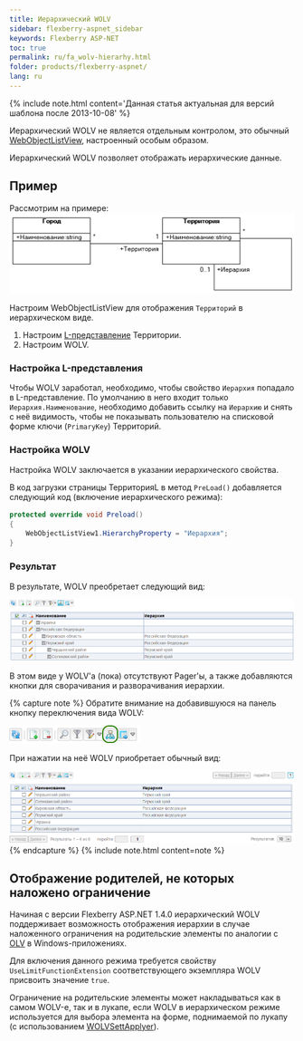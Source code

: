 ```yaml
---
title: Иерархический WOLV
sidebar: flexberry-aspnet_sidebar
keywords: Flexberry ASP-NET
toc: true
permalink: ru/fa_wolv-hierarhy.html
folder: products/flexberry-aspnet/
lang: ru
---
```


{% include note.html content='Данная статья актуальная для версий шаблона после 2013-10-08' %}

Иерархический WOLV не является отдельным контролом, это обычный [WebObjectListView](fa_web-object-list-view.html), настроенный особым образом.

Иерархический WOLV позволяет отображать иерархические данные.

## Пример

Рассмотрим на примере:
![](/images/pages/img/CaseberryWeb/wolv/WOLVHierarhyDiagramm.png)

Настроим WebObjectListView для отображения `Территорий` в иерархическом виде.

1. Настроим [L-представление](l-view.html) Территории.
2. Настроим WOLV.

### Настройка L-представления

Чтобы WOLV заработал, необходимо, чтобы свойство `Иерархия` попадало в L-представление. По умолчанию в него входит только `Иерархия.Наименование`, необходимо
добавить ссылку на `Иерархию` и снять с неё видимость, чтобы не показывать пользователю на списковой форме ключи (`PrimaryKey`) Территорий.

### Настройка WOLV

Настройка WOLV заключается в указании иерархического свойства.

В код загрузки страницы ТерриторияL в метод `PreLoad()` добавляется следующий код (включение иерархического режима):

```cs
protected override void Preload()
{
    WebObjectListView1.HierarchyProperty = "Иерархия";
}
```


### Результат

В результате, WOLV преобретает следующий вид:

![](/images/pages/img/CaseberryWeb/wolv/WOLVHierarhicalView.png)

В этом виде у WOLV'а (пока) отсутствуют Pager'ы, а также добавляются кнопки для сворачивания и разворачивания иерархии.

{% capture note %}
Обратите внимание на добавившуюся на панель кнопку переключения вида WOLV:

![](/images/pages/img/CaseberryWeb/wolv/WOLVHierarhicalPanel.png)

При нажатии на неё WOLV приобретает обычный вид:

![](/images/pages/img/CaseberryWeb/wolv/WOLVSimpleView.png)
{% endcapture %}
{% include note.html content=note %}

## Отображение родителей, не которых наложено ограничение

Начиная с версии Flexberry ASP.NET 1.4.0 иерархический WOLV поддерживает возможность отображения иерархии в случае наложенного ограничения на родительские
элементы по аналогии с [OLV](object-list-view.html) в Windows-приложениях.

Для включения данного режима требуется свойству `UseLimitFunctionExtension` соответствующего экземпляра WOLV присвоить значение `true`.

Ограничение на родительские элементы может накладываться как в самом WOLV-е, так и в лукапе, если WOLV в иерархическом режиме используется для выбора элемента
на форме, поднимаемой по лукапу (с использованием [WOLVSettApplyer](wolv-sett-applyer.html)).


